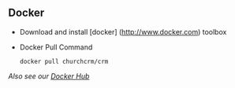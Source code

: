 ## Docker

* Download and install [docker] (http://www.docker.com) toolbox
* Docker Pull Command

  ```
  docker pull churchcrm/crm
  ```

*Also see our [Docker Hub](https://hub.docker.com/r/churchcrm/crm/)*
